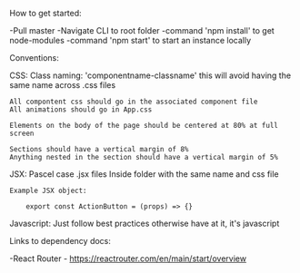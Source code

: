 How to get started:

-Pull master
-Navigate CLI to root folder
-command 'npm install' to get node-modules
-command 'npm start' to start an instance locally


Conventions:

CSS:
    Class naming: 'componentname-classname' this will avoid having the same name across .css files 
        
    All compontent css should go in the associated component file
    All animations should go in App.css 

    Elements on the body of the page should be centered at 80% at full screen

    Sections should have a vertical margin of 8% 
    Anything nested in the section should have a vertical margin of 5%


JSX:
    Pascel case .jsx files
    Inside folder with the same name and css file
    
    Example JSX object: 
    
        export const ActionButton = (props) => {}


Javascript:
    Just follow best practices otherwise have at it, it's javascript  
    
        
Links to dependency docs:

-React Router - https://reactrouter.com/en/main/start/overview
